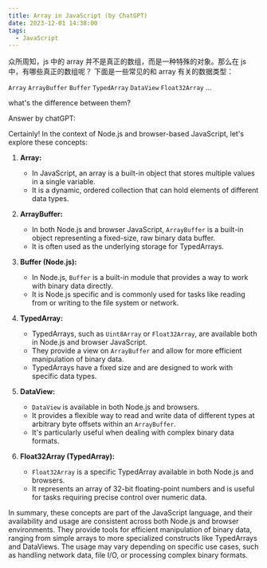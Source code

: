```yaml
---
title: Array in JavaScript (by ChatGPT)
date: 2023-12-01 14:38:00
tags:
  - JavaScript
---
```


众所周知，js 中的 array 并不是真正的数组，而是一种特殊的对象。那么在 js 中，有哪些真正的数组呢？
下面是一些常见的和 array 有关的数据类型：

`Array`
`ArrayBuffer`
`Buffer`
`TypedArray`
`DataView`
`Float32Array` ...

what's the difference between them?

Answer by chatGPT:

Certainly! In the context of Node.js and browser-based JavaScript, let's explore these concepts:

1. **Array:**

   - In JavaScript, an array is a built-in object that stores multiple values in a single variable.
   - It is a dynamic, ordered collection that can hold elements of different data types.

2. **ArrayBuffer:**

   - In both Node.js and browser JavaScript, `ArrayBuffer` is a built-in object representing a fixed-size, raw binary data buffer.
   - It is often used as the underlying storage for TypedArrays.

3. **Buffer (Node.js):**

   - In Node.js, `Buffer` is a built-in module that provides a way to work with binary data directly.
   - It is Node.js specific and is commonly used for tasks like reading from or writing to the file system or network.

4. **TypedArray:**

   - TypedArrays, such as `Uint8Array` or `Float32Array`, are available both in Node.js and browser JavaScript.
   - They provide a view on `ArrayBuffer` and allow for more efficient manipulation of binary data.
   - TypedArrays have a fixed size and are designed to work with specific data types.

5. **DataView:**

   - `DataView` is available in both Node.js and browsers.
   - It provides a flexible way to read and write data of different types at arbitrary byte offsets within an `ArrayBuffer`.
   - It's particularly useful when dealing with complex binary data formats.

6. **Float32Array (TypedArray):**
   - `Float32Array` is a specific TypedArray available in both Node.js and browsers.
   - It represents an array of 32-bit floating-point numbers and is useful for tasks requiring precise control over numeric data.

In summary, these concepts are part of the JavaScript language, and their availability and usage are consistent across both Node.js and browser environments. They provide tools for efficient manipulation of binary data, ranging from simple arrays to more specialized constructs like TypedArrays and DataViews. The usage may vary depending on specific use cases, such as handling network data, file I/O, or processing complex binary formats.
